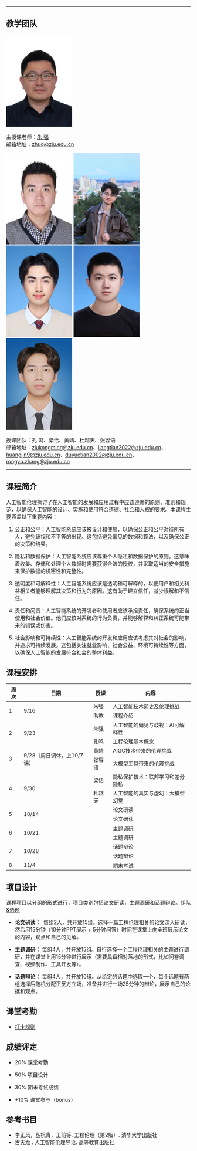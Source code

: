 <!-- <p align="center"><font size="10">工程伦理（Engineering Ethics）</font></p>
<p align="center"><font size="5">2024年秋季</font></p>
<p align="center"><font size="5">周二11-14节 玉泉教7-506</font></p> -->
---

## 教学团队

<img src="resource/zhuq.jpg" width="180" height="250">

主授课老师：[朱  强](https://person.zju.edu.cn/zhuq?ivk_sa=1025922p)  
邮箱地址：<zhuq@zju.edu.cn>

<img src="resource/km.jpg" width="180" height="250">  <img src="resource/lt.jpg" width="180" height="250">  <img src="resource/hj.jpg" width="180" height="250">  <img src="resource/dyt.jpg" width="180" height="250"> <img src="resource/zry.jpg" width="180" height="250">

授课团队：孔  鸣、梁恬、黄靖、杜越天、张容语                       
邮箱地址：<zjukongming@zju.edu.cn>、<liangtian2022@zju.edu.cn>、<huangjin9@zju.edu.cn>、<duyuetian2002@zju.edu.cn>、<rongyu.zhang@zju.edu.cn>

---

## 课程简介

人工智能伦理探讨了在人工智能的发展和应用过程中应该遵循的原则、准则和规范，以确保人工智能的设计、实施和使用符合道德、社会和人权的要求。本课程主要涵盖以下重要内容：

1. 公正和公平：人工智能系统应该被设计和使用，以确保公正和公平对待所有人，避免歧视和不平等的出现。这包括避免偏见的数据和算法，以及确保公正的决策和结果。

2. 隐私和数据保护：人工智能系统应该尊重个人隐私和数据保护的原则。这意味着收集、存储和处理个人数据时需要获得合法的授权，并采取适当的安全措施来保护数据的机密性和完整性。

3. 透明度和可解释性：人工智能系统应该是透明和可解释的，以便用户和相关利益相关者能够理解其决策和行为的原因。这有助于建立信任，减少误解和不信任。

4. 责任和问责：人工智能系统的开发者和使用者应该承担责任，确保系统的正当使用和社会价值。他们应该对系统的行为负责，并能够解释和纠正系统可能带来的错误或伤害。

5. 社会影响和可持续性：人工智能系统的开发和应用应该考虑其对社会的影响，并追求可持续发展。这包括关注就业影响、社会公益、环境可持续性等方面，以确保人工智能的发展符合社会的整体利益。


## 课程安排

<table>
  <thead>
    <tr>
      <th>周次</th>
      <th>日期</th>
      <th>授课</th>
      <th>内容</th>
    </tr>
  </thead>
  <tbody>
    <tr>
      <td rowspan="2">1</td>
      <td rowspan="2">9/16</td>
      <td>朱强</td>
      <td>人工智能技术简史及伦理挑战</td>
    </tr>
    <tr>
      <td>助教</td>
      <td>课程介绍</td>
    </tr>
    <tr>
      <td rowspan="2">2</td>
      <td rowspan="2">9/23</td>
      <td>朱强</td>
      <td>人工智能的偏见与歧视：AI可解释性</td>
    </tr>
    <tr>
      <td>孔鸣</td>
      <td>工程伦理基本概念</td>
    </tr>
    <tr>
      <td rowspan="2">3</td>
      <td rowspan="2">9/28（周日调休，上10/7课）</td>
      <td>黄靖</td>
      <td>AIGC技术带来的伦理挑战</td>
    </tr>
    <tr>
      <td>张容语</td>
      <td>大模型工具带来的伦理挑战</td>
    </tr>
    <tr>
      <td rowspan="2">4</td>
      <td rowspan="2">9/30</td>
      <td>梁恬</td>
      <td>隐私保护技术：联邦学习和差分隐私</td>
    </tr>
    <tr>
      <td>杜越天</td>
      <td>人工智能的真实与虚幻：大模型幻觉</td>
    </tr>
    <tr>
      <td rowspan="2">5</td>
      <td rowspan="2">10/14</td>
      <td></td>
      <td>论文研读</td>
    </tr>
    <tr>
      <td></td>
      <td>论文研读</td>
    </tr>
    <tr>
      <td rowspan="2">6</td>
      <td rowspan="2">10/21</td>
      <td></td>
      <td>主题调研</td>
    </tr>
    <tr>
      <td></td>
      <td>主题调研</td>
    </tr>
    <tr>
      <td rowspan="2">7</td>
      <td rowspan="2">10/28</td>
      <td></td>
      <td>话题辩论</td>
    </tr>
    <tr>
      <td></td>
      <td>话题辩论</td>
    </tr>
    <tr>
      <td>8</td>
      <td>11/4</td>
      <td></td>
      <td>期末考试</td>
    </tr>
  </tbody>
</table>



## 项目设计

课程项目以分组的形式进行，项目类别包括论文研读，主题调研和话题辩论。[组队&选题](https://alidocs.dingtalk.com/i/nodes/lyQod3RxJK3mjxPGtgxPyM49Jkb4Mw9r?utm_scene=person_space)

- **论文研读：**  每组2人，共开放15组。选择一篇工程伦理相关的论文深入研读，然后用15分钟（10分钟PPT展示 + 5分钟问答）时间在课堂上向全班展示论文的内容，观点和自己的见解。

- **主题调研：** 每组4人，共开放15组。自行选择一个工程伦理相关的主题进行调研，并在课堂上用15分钟进行展示（需要具备相对落地的形式，比如问卷调查、视频制作、工具开发等）。

- **话题辩论：** 每组4人，共开放10组。从给定的话题中选取一个，每个话题有两组选择后随机分配正反方立场，准备并进行一场25分钟的辩论，展示自己的论据和观点。


## 课堂考勤

- [打卡规则](https://alidocs.dingtalk.com/i/nodes/93NwLYZXWygloLKncdBXP3M5JkyEqBQm?utm_scene=person_space)

## 成绩评定

- 20% 课堂考勤

- 50% 项目设计

- 30% 期末考试成绩

- +10% 课堂参与（bonus）

## 参考书目

- 李正风，丛杭青，王前等. 工程伦理（第2版）.  清华大学出版社
- 古天龙 . 人工智能伦理导论.  高等教育出版社
